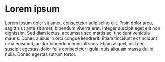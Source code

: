 # Lorem ipsum

Lorem ipsum dolor sit amet, consectetur adipiscing elit. Proin dolor arcu, sagittis ut ante sit amet, bibendum viverra erat. Integer suscipit eget elit non dignissim. Sed diam lectus, accumsan sed mattis ac, tincidunt vehicula mauris. Donec a risus in orci congue hendrerit. Etiam tincidunt ex tincidunt urna euismod, auctor bibendum nunc ultrices. Etiam aliquet, nisl nec suscipit egestas, dolor felis consectetur ligula, quis aliquam massa dui id nulla. Donec egestas rutrum tortor. 